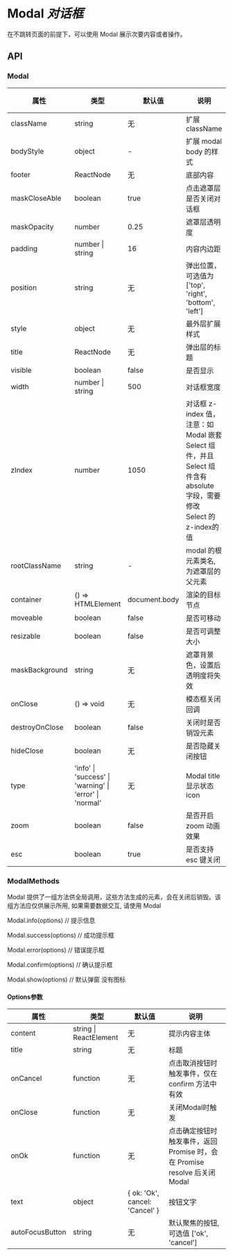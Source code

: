 # Modal *对话框*
在不跳转页面的前提下，可以使用 Modal 展示次要内容或者操作。

<example />

## API

### Modal

| 属性 | 类型 | 默认值 | 说明 | 可用版本 |
| --- | --- | --- | --- | --- |
| className | string | 无 | 扩展className | |
| bodyStyle | object | - | 扩展 modal body 的样式 | |
| footer | ReactNode | 无 | 底部内容 | |
| maskCloseAble | boolean | true | 点击遮罩层是否关闭对话框 | |
| maskOpacity | number | 0.25 | 遮罩层透明度 | |
| padding | number \| string | 16 | 内容内边距 | |
| position | string | 无 | 弹出位置，可选值为 \['top', 'right', 'bottom', 'left'] | |
| style | object | 无 | 最外层扩展样式 | |
| title | ReactNode | 无 | 弹出层的标题 | |
| visible | boolean | false | 是否显示 | |
| width | number \| string | 500 | 对话框宽度 | |
| zIndex | number | 1050 | 对话框 z-index 值，注意：如 Modal 嵌套 Select 组件，并且 Select 组件含有 absolute 字段，需要修改 Select 的 z-index的值 | |
| rootClassName | string | - | modal 的根元素类名, 为遮罩层的父元素 | 1.4.2 |
| container | () => HTMLElement | document.body | 渲染的目标节点 | |
| moveable | boolean | false | 是否可移动 | |
| resizable | boolean | false | 是否可调整大小 | |
| maskBackground | string | 无 | 遮罩背景色，设置后透明度将失效 | |
| onClose | () => void | 无 | 模态框关闭回调 | |
| destroyOnClose | boolean | false | 关闭时是否销毁元素 | |
| hideClose | boolean | 无 | 是否隐藏关闭按钮 | |
| type | 'info' \| 'success' \| 'warning' \| 'error' \| 'normal' | 无 | Modal title 显示状态icon | 1.6.1 |
| zoom | boolean | false | 是否开启 zoom 动画效果 |
| esc | boolean | true | 是否支持 esc 键关闭 |

### ModalMethods

Modal 提供了一组方法供全局调用，这些方法生成的元素，会在关闭后销毁。该组方法应仅供展示所用, 如果需要数据交互, 请使用 Modal

Modal.info(options) // 提示信息

Modal.success(options) // 成功提示框

Modal.error(options) // 错误提示框

Modal.confirm(options) // 确认提示框

Modal.show(options) // 默认弹窗 没有图标

#### Options参数


| 属性 | 类型 | 默认值 | 说明 |
| --- | --- | --- | --- |
| content | string \| ReactElement | 无 | 提示内容主体 |
| title | string | 无 | 标题 |
| onCancel | function | 无 | 点击取消按钮时触发事件，仅在 confirm 方法中有效 |
| onClose | function | 无 | 关闭Modal时触发 |
| onOk | function | 无 | 点击确定按钮时触发事件，返回 Promise 时，会在 Promise resolve 后关闭Modal |
| text | object | { ok: 'Ok', cancel: 'Cancel' } | 按钮文字 |
| autoFocusButton | string | 无 | 默认聚焦的按钮, 可选值 \['ok', 'cancel'] |
